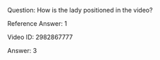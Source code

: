 Question: How is the lady positioned in the video?

Reference Answer: 1

Video ID: 2982867777

Answer: 3

